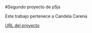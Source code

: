 #Segundo proyecto de p5js

Este trabajo pertenece a Candela Carena

[URL del proyecto](https://editor.p5js.org/canndela/sketches/vYHxv7slZ)
